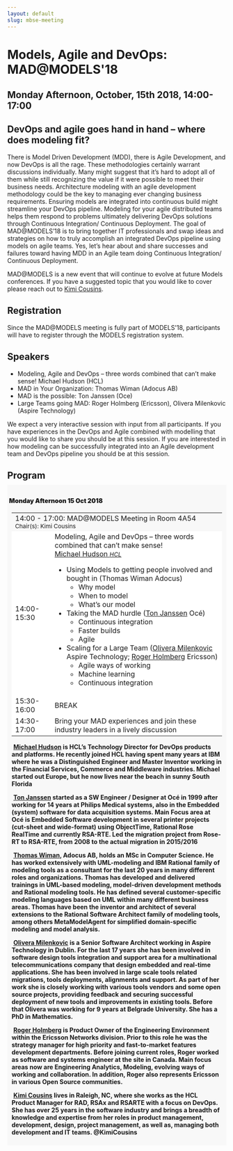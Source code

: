 ```yaml
---
layout: default
slug: mbse-meeting
---
```

<div class="row">
 <div class="col-md-14" markdown="1">

# Models, Agile and DevOps: MAD@MODELS'18
## Monday Afternoon, October, 15th 2018, 14:00-17:00
## DevOps and agile goes hand in hand – where does modeling fit?

There is Model Driven Development (MDD), there is Agile Development, and now DevOps is all the rage.  These methodologies certainly warrant discussions individually. Many might suggest that it’s hard to adopt all of them while still recognizing the value if it were possible to meet their business needs. Architecture modeling with an agile development methodology could be the key to managing ever changing business requirements.  Ensuring models are integrated into continuous build might streamline your DevOps pipeline. Modeling for your agile distributed teams helps them respond to problems ultimately delivering DevOps solutions through Continuous Integration/ Continuous Deployment.  The goal of MAD@MODELS’18 is to bring together IT professionals and swap ideas and strategies on how to truly accomplish an integrated DevOps pipeline using models on agile teams. Yes, let’s hear about and share successes and failures toward having MDD in an Agile team doing Continuous Integration/ Continuous Deployment.

MAD@MODELS is a new event that will continue to evolve at future Models conferences. If you have a suggested topic that you would like to cover please reach out to [Kimi Cousins](mailto:Kimi.Cousins@hcl.com).

## Registration

Since the MAD@MODELS meeting is fully part of MODELS'18, participants will have to register through the MODELS registration system.

## Speakers

* Modeling, Agile and DevOps – three words combined that can’t make sense! Michael Hudson (HCL)
* MAD in Your Organization: Thomas Wiman (Adocus AB)
* MAD is the possible: Ton Janssen (Oce)
* Large Teams going MAD: Roger Holmberg (Ericsson), Olivera Milenkovic (Aspire Technology)

We expect a very interactive session with input from all participants. If you have experiences in the DevOps and Agile combined with modelling that you would like to share you should be at this session. If you are interested in how modeling can be successfully integrated into an Agile development team and DevOps pipeline you should be at this session. 

## Program

<style type="text/css">

.day {

  font-weight: bold;
  background-color: #f8f8f8; 
  text-align: left;
  margin-top: -8px;
  margin-bottom: -2px;
  padding-top: 8px;
  padding-bottom: 8px;
  text-indent: 4px;

}

.session{

  padding-left: 10px;
  padding-right: 10px;


}

.table{
  border-width: thin;
}

.normalrow{
  font-weight: normal;
  background-color: white;
}

.affiliation{
  font-size: smaller;
  font-style: italic;
}

.day-lunch{
  text-align: center;
  font-weight: bold;
  background-color: #f8f8f8;
}

h4{
  font-weight: bolder;
}

</style>



<div class="day monday">

<h4> Monday Afternoon 15 Oct 2018</h4>

<!--  MAD Session afternoon1 -->
<div class="session mad">

<table class="table">
      
  <tbody>
    <tr>
      <td class="info" colspan="14">
        14:00 - 17:00: MAD@MODELS Meeting in Room 4A54 
        <br>
        <small>Chair(s): Kimi Cousins</small>
      </td>
    </tr>
    <tr class="normalrow">
      <td class="col-md-1">14:00-15:30</td>
      <td>Modeling, Agile and DevOps – three words combined that can’t make sense!
          <br>
        <a href="https://www.linkedin.com/in/scarified/"> 
          <span class="name">Michael Hudson</span>
        </a>
        <a href="https://www.hcltech.com/products-and-platforms"> 
          <span class="affiliation">HCL</span>
        </a>
        <ul>
          <li>Using Models to getting people involved and bought in (Thomas Wiman Adocus)
            <ul>
              <li>Why model</li>
              <li>When to model</li>
              <li>What’s our model</li>
            </ul>
          </li>
          <li>Taking the MAD hurdle (<a href="https://www.linkedin.com/in/ton-janssen-bb14892/">Ton Janssen</a> Océ)
            <ul>
              <li>Continuous integration</li>
              <li>Faster builds</li>
              <li>Agile</li>
            </ul>
          </li>
          <li>Scaling for a Large Team (<a href="https://www.linkedin.com/in/olivera-milenkovic-710312/">Olivera Milenkovic</a> Aspire Technology; <a href="https://www.linkedin.com/in/roger-holmberg-732710114/">Roger Holmberg</a> Ericsson)
            <ul>
              <li>Agile ways of working</li>
              <li>Machine learning</li>
              <li>Continuous integration</li>
            </ul>
          </li>
        </ul>
      </td>
    </tr>
    <tr class="normalrow">
      <td class="col-md-1">15:30-16:00</td>
      <td> BREAK 
      </td>
    </tr>
    <tr class="normalrow">
      <td class="col-md-1">14:30-17:00</td>
      <td> Bring your MAD experiences and join these industry leaders in a lively discussion 
      </td>
    </tr>
   </tbody>

</table>
<p><a href="https://www.linkedin.com/in/scarified/">Michael Hudson</a> is HCL’s Technology Director for DevOps products and platforms. He recently joined HCL having spent many years at IBM where he was a Distinguished Engineer and Master Inventor working in the Financial Services, Commerce and Middleware industries. Michael started out Europe, but he now lives near the beach in sunny South Florida</p>
<p><a href="https://www.linkedin.com/in/ton-janssen-bb14892/">Ton Janssen</a> started as a SW Engineer / Designer at Océ in 1999 after working for 14 years at Philips Medical systems, also in the Embedded (system) software for data acquisition systems. Main Focus area at Océ is Embedded Software development in several printer projects (cut-sheet and wide-format) using ObjectTime, Rational Rose RealTime and currently RSA-RTE. Led the migration project from Rose-RT to RSA-RTE, from 2008 to the actual migration in 2015/2016</p>
<p><a href="https://www.linkedin.com/in/thomas-wiman-9ab397/">Thomas Wiman</a>, Adocus AB, holds an MSc in Computer Science. He has worked extensively with UML-modeling and IBM Rational family of modeling tools as a consultant for the last 20 years in many different roles and organizations. Thomas has developed and delivered trainings in UML-based modeling, model-driven development methods and Rational modeling tools. He has defined several customer-specific modeling languages based on UML within many different business areas. Thomas have been the inventor and architect of several extensions to the Rational Software Architect family of modeling tools, among others MetaModelAgent for simplified domain-specific modeling and model analysis.</p>
<p><a href="https://www.linkedin.com/in/olivera-milenkovic-710312/">Olivera Milenkovic</a> is a Senior Software Architect working in Aspire Technology in Dublin. For the last 17 years she has been involved in software design tools integration and support area for a multinational telecommunications company that design embedded and real-time applications. She has been involved in large scale tools related migrations, tools deployments, alignments and support. As part of her work she is closely working with various tools vendors and some open source projects, providing feedback and securing successful deployment of new tools and improvements in existing tools. Before that Olivera was working for 9 years at Belgrade University. She has a PhD in Mathematics.   </p>
<p><a href="https://www.linkedin.com/in/roger-holmberg-732710114/">Roger Holmberg</a> is Product Owner of the Engineering Environment within the Ericsson Networks division. Prior to this role he was the strategy manager for high priority and fast-to-market features development departments. Before joining current roles, Roger worked as software and systems engineer at the site in Canada. Main focus areas now are Engineering Analytics, Modeling, evolving ways of working and collaboration. In addition, Roger also represents Ericsson in various Open Source communities. </p>
<p><a href="https://www.linkedin.com/in/kimicousins/">Kimi Cousins</a> lives in Raleigh, NC, where she works as the HCL Product Manager for RAD, RSAx and RSARTE with a focus on DevOps. She has over 25 years in the software industry and brings a breadth of knowledge and expertise from her roles in product management, development, design, project management, as well as, managing both development and IT teams. @KimiCousins</p>
</div>


</div> <!-- end of Monday -->

</div>
</div>
